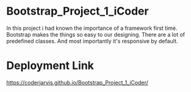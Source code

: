 # Bootstrap_Project_1_iCoder
In this project i had known the importance of a framework first time. Bootstrap makes the things so easy to our designing. There are a lot of predefined classes. And most importantly it's responsive by default. 
# Deployment Link
https://coderjarvis.github.io/Bootstrap_Project_1_iCoder/
